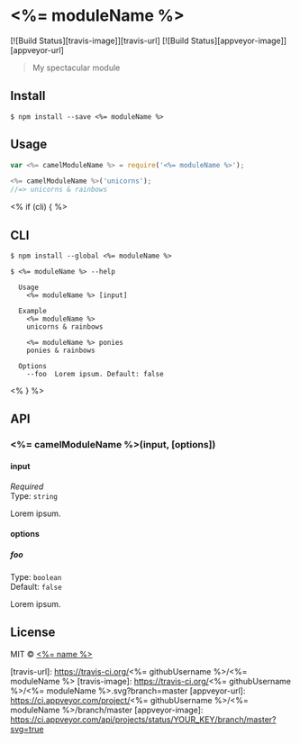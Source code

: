 # <%= moduleName %>

[![Build Status][travis-image]][travis-url] [![Build Status][appveyor-image]][appveyor-url]

> My spectacular module


## Install

```
$ npm install --save <%= moduleName %>
```


## Usage

```js
var <%= camelModuleName %> = require('<%= moduleName %>');

<%= camelModuleName %>('unicorns');
//=> unicorns & rainbows
```
<% if (cli) { %>

## CLI

```
$ npm install --global <%= moduleName %>
```
```
$ <%= moduleName %> --help

  Usage
    <%= moduleName %> [input]

  Example
    <%= moduleName %>
    unicorns & rainbows

    <%= moduleName %> ponies
    ponies & rainbows

  Options
    --foo  Lorem ipsum. Default: false
```
<% } %>

## API

### <%= camelModuleName %>(input, [options])

#### input

*Required*  
Type: `string`

Lorem ipsum.

#### options

##### foo

Type: `boolean`  
Default: `false`

Lorem ipsum.


## License

MIT © [<%= name %>](<%= website %>)

[travis-url]: https://travis-ci.org/<%= githubUsername %>/<%= moduleName %>
[travis-image]: https://travis-ci.org/<%= githubUsername %>/<%= moduleName %>.svg?branch=master
[appveyor-url]: https://ci.appveyor.com/project/<%= githubUsername %>/<%= moduleName %>/branch/master
[appveyor-image]: https://ci.appveyor.com/api/projects/status/YOUR_KEY/branch/master?svg=true
